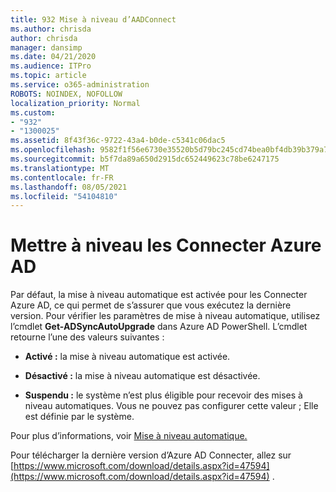 ```yaml
---
title: 932 Mise à niveau d’AADConnect
ms.author: chrisda
author: chrisda
manager: dansimp
ms.date: 04/21/2020
ms.audience: ITPro
ms.topic: article
ms.service: o365-administration
ROBOTS: NOINDEX, NOFOLLOW
localization_priority: Normal
ms.custom:
- "932"
- "1300025"
ms.assetid: 8f43f36c-9722-43a4-b0de-c5341c06dac5
ms.openlocfilehash: 9582f1f56e6730e35520b5d79bc245cd74bea0bf4db39b379a7cd133bafc16ee
ms.sourcegitcommit: b5f7da89a650d2915dc652449623c78be6247175
ms.translationtype: MT
ms.contentlocale: fr-FR
ms.lasthandoff: 08/05/2021
ms.locfileid: "54104810"
---
```

# <a name="upgrade-azure-ad-connect"></a>Mettre à niveau les Connecter Azure AD

Par défaut, la mise à niveau automatique est activée pour les Connecter Azure AD, ce qui permet de s’assurer que vous exécutez la dernière version. Pour vérifier les paramètres de mise à niveau automatique, utilisez l’cmdlet **Get-ADSyncAutoUpgrade** dans Azure AD PowerShell. L’cmdlet retourne l’une des valeurs suivantes :

- **Activé :** la mise à niveau automatique est activée.

- **Désactivé :** la mise à niveau automatique est désactivée.

- **Suspendu :** le système n’est plus éligible pour recevoir des mises à niveau automatiques. Vous ne pouvez pas configurer cette valeur ; Elle est définie par le système.

Pour plus d’informations, voir [Mise à niveau automatique.](https://docs.microsoft.com/azure/active-directory/connect/active-directory-aadconnect-feature-automatic-upgrade)

Pour télécharger la dernière version d’Azure AD Connecter, allez sur [https://www.microsoft.com/download/details.aspx?id=47594](https://www.microsoft.com/download/details.aspx?id=47594) .
